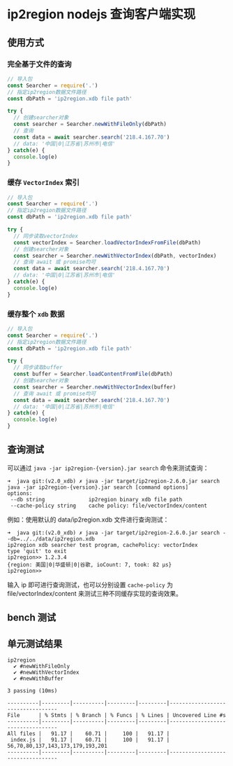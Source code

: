 # ip2region nodejs 查询客户端实现

## 使用方式

### 完全基于文件的查询

```javascript
// 导入包
const Searcher = require('.')
// 指定ip2region数据文件路径
const dbPath = 'ip2region.xdb file path'

try {
  // 创建searcher对象
  const searcher = Searcher.newWithFileOnly(dbPath)
  // 查询
  const data = await searcher.search('218.4.167.70')
  // data: '中国|0|江苏省|苏州市|电信'
} catch(e) {
  console.log(e)
}

```

### 缓存 `VectorIndex` 索引

```javascript
// 导入包
const Searcher = require('.')
// 指定ip2region数据文件路径
const dbPath = 'ip2region.xdb file path'

try {
  // 同步读取vectorIndex
  const vectorIndex = Searcher.loadVectorIndexFromFile(dbPath)
  // 创建searcher对象
  const searcher = Searcher.newWithVectorIndex(dbPath, vectorIndex)
  // 查询 await 或 promise均可
  const data = await searcher.search('218.4.167.70')
  // data: '中国|0|江苏省|苏州市|电信'
} catch(e) {
  console.log(e)
}
```

### 缓存整个 `xdb` 数据

```javascript
// 导入包
const Searcher = require('.')
// 指定ip2region数据文件路径
const dbPath = 'ip2region.xdb file path'

try {
  // 同步读取buffer
  const buffer = Searcher.loadContentFromFile(dbPath)
  // 创建searcher对象
  const searcher = Searcher.newWithVectorIndex(buffer)
  // 查询 await 或 promise均可
  const data = await searcher.search('218.4.167.70')
  // data: '中国|0|江苏省|苏州市|电信'
} catch(e) {
  console.log(e)
}
```

## 查询测试

可以通过 `java -jar ip2region-{version}.jar search` 命令来测试查询：

```shell
➜  java git:(v2.0_xdb) ✗ java -jar target/ip2region-2.6.0.jar search
java -jar ip2region-{version}.jar search [command options]
options:
 --db string              ip2region binary xdb file path
 --cache-policy string    cache policy: file/vectorIndex/content
```

例如：使用默认的 data/ip2region.xdb 文件进行查询测试：

```shell
➜  java git:(v2.0_xdb) ✗ java -jar target/ip2region-2.6.0.jar search --db=../../data/ip2region.xdb
ip2region xdb searcher test program, cachePolicy: vectorIndex
type 'quit' to exit
ip2region>> 1.2.3.4
{region: 美国|0|华盛顿|0|谷歌, ioCount: 7, took: 82 μs}
ip2region>>
```

输入 ip 即可进行查询测试，也可以分别设置 `cache-policy` 为 file/vectorIndex/content 来测试三种不同缓存实现的查询效果。

## bench 测试

## 单元测试结果

```shell
ip2region
  ✔ #newWithFileOnly
  ✔ #newWithVectorIndex
  ✔ #newWithBuffer

3 passing (10ms)

----------|---------|----------|---------|---------|----------------------------------
File      | % Stmts | % Branch | % Funcs | % Lines | Uncovered Line #s
----------|---------|----------|---------|---------|----------------------------------
All files |   91.17 |    60.71 |     100 |   91.17 |
 index.js |   91.17 |    60.71 |     100 |   91.17 | 56,70,80,137,143,173,179,193,201
----------|---------|----------|---------|---------|----------------------------------
```
